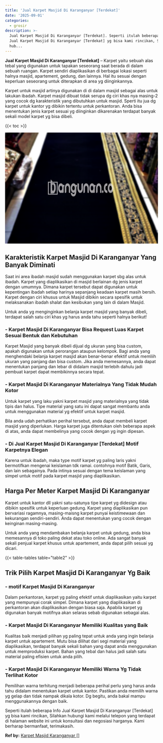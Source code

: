 ```yaml
---
title: 'Jual Karpet Masjid Di Karanganyar [Terdekat]'
date: '2025-09-01'
categories:
  - grosir
description: >-
  Jual Karpet Masjid Di Karanganyar [Terdekat]. Seperti itulah beberapa Info
  Jual Karpet Masjid Di Karanganyar [Terdekat] yg bisa kami rincikan, Silahkan
  hub...
---
```


**Jual Karpet Masjid Di Karanganyar \[Terdekat\]** – Karpet yaitu sebuah alas tebal yang digunakan untuk tapakan seseorang saat berada di dalam sebuah ruangan. Karpet sendiri diaplikasikan di berbagai lokasi seperti halnya masjid, apartement, gedung, dan lainnya. Hal itu sesuai dengan keperluan seseorang untuk diterapkan di area yg diinginkannya.

Karpet untuk masjid artinya digunakan di di dalam masjid sebagai alas untuk lakukan ibadah. Karpet masjid dibuat tidak serupa dg ciri khas nya masing-2 yang cocok dg karakteristik yang dibutuhkan untuk masjid. Sperti itu jua dg karpet untuk kantor yg dibikin tertentu untuk perkantoran. Anda bisa menentukan jenis karpet sesuai yg diinginkan dikarenakan terdapat banyak sekali model karpet yg bisa dibeli.

{{< toc >}}

![Jual Karpet Masjid Di Karanganyar [Terdekat]](/images/grosir-karpet-murah-78.png)

## Karakteristik Karpet Masjid Di Karanganyar Yang Banyak Diminati

Saat ini area ibadah masjid sudah menggunakan karpet sbg alas untuk ibadah. Karpet yang diaplikasikan di masjid berlainan dg jenis karpet dengan umumnya. Dimana karpet tersebut dapat digunakan untuk kepentingan ibadah setiap harinya sepanjang keadaan karpet masih bersih. Karpet dengan ciri khusus untuk Masjid dibikin secara spesifik untuk melaksanakan ibadah shalat dan kesibukan yang lain di dalam Masjid.

Untuk anda yg menginginkan belanja karpet masjid yang banyak dibeli, terdapat salah satu ciri khas yg harus anda tahu seperti halnya berikut!

### \- Karpet Masjid Di Karanganyar Bisa Request Luas Karpet Sesuai Bentuk dan Kebutuhan

Karpet Masjid yang banyak dibeli dijual dg ukuran yang bisa custom, apakah digunakan untuk perorangan ataupun kelompok. Bagi anda yang menghendaki belanja karpet masjid akan benar-benar efektif untuk memliih ukuran yang panjang dan bisa custom. Jika anda memesannya, anda dapat menentukan panjang dan lebar di didalam masjid terlebih dahulu jadi pembuat karpet dapat membikinnya secara tepat.

### \- Karpet Masjid Di Karanganyar Materialnya Yang Tidak Mudah Kotor

Untuk karpet yang laku yakni karpet masjid yang materialnya yang tidak tipis dan halus. Tipe material yang satu ini dapat sangat membantu anda untuk menggunakan material yg efektif untuk karpet masjid.

Bila anda udah perhatikan perihal tersebut, anda dapat membeli karpet masjid yang diperlukan. Harga karpet juga ditentukan oleh beberapa aspek di atas, anda dapat membelinya yang cocok dengan yg ingin dipesan.

### \- Di Jual Karpet Masjid Di Karanganyar \[Terdekat\] Motif Karpetnya Elegan

Karena untuk ibadah, maka type motif karpet yg paling laris yakni bermotifkan mengenai keislaman tdk ramai. contohnya motif Batik, Garis, dan lain sebagainya. Pada intinya sesuai dengan tema keislaman yang simpel untuk motif pada karpet masjid yang diaplikasikan.

## Harga Per Meter Karpet Masjid Di Karanganyar

Karpet untuk kantor dll yakni satu-satunya tipe karpet yg didesign atau dibikin spesifik untuk keperluan gedung. Karpet yang diaplikasikan pun bervariasi ragamnya, masing-maisng karpet punyai keistimewaan dan kekurangan sendiri-sendiri. Anda dapat menentukan yang cocok dengan keinginan masing-masing.

Untuk anda yang mendambakan belanja karpet untuk gedung, anda bisa memesannya di toko paling dekat atau toko online. Ada sangat banyak sekali penjual karpet khusus untuk apartement, anda dapat pilih sesuai yg dicari.

{{< table-tables table="table2" >}}

## Trik Pilih Karpet Masjid Di Karanganyar Yg Baik

### \- motif Karpet Masjid Di Karanganyar

Dalam perkantoran, karpet yg paling efektif untuk diaplikasikan yaitu karpet yang mempunyai corak simpel. Dimana karpet yang diaplikasikan di perkantoran akan diaplikasikan dengan biasa saja. Apabila karpet yg digunakan banyak motifnya akan selaras sebab digunakan sebagai alas.

### \- Karpet Masjid Di Karanganyar Memiliki Kualitas yang Baik

Kualitas baik menjadi pilihan yg paling tepat untuk anda yang ingin belanja karpet untuk apartement. Mutu bisa dilihat dari segi material yang diaplikasikan, terdapat banyak sekali bahan yang dapat anda menggunakan untuk memproduksi karpet. Bahan yang tebal dan halus jadi salah satu material paling efisien untuk anda pilih.

### \- Karpet Masjid Di Karanganyar Memiliki Warna Yg Tidak Terlihat Kotor

Pemilihan warna terhitung menjadi beberapa perihal perlu yang harus anda tahu didalam menentukan karpet untuk kantor. Pastikan anda memilih warna yg gelap dan tidak nampak dikala kotor. Dg begitu, anda bakal mampu menggunakannya dengan baik.

Seperti itulah beberapa Info Jual Karpet Masjid Di Karanganyar \[Terdekat\] yg bisa kami rincikan, Silahkan hubungi kami melalui telepon yang terdapat di halaman website ini untuk konsultasi dan negosiasi harganya. Kami berharap bermanfaat, terimakasih.

**Ref by:**  [Karpet Masjid Karanganyar []](https://id.wikipedia.org/wiki/Karpet)
